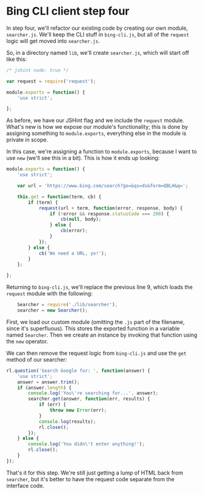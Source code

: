 # Bing CLI client step four

In step four, we'll refactor our existing code by creating our own module,
`searcher.js`. We'll keep the CLI stuff in `bing-cli.js`, but all of the
`request` logic will get moved into `searcher.js`.

So, in a directory named `lib`, we'll create `searcher.js`, which will start
off like this:

```javascript
/* jshint node: true */

var request = require('request');

module.exports = function() {
	'use strict';

};
```

As before, we have our JSHint flag and we include the `request` module. What's
new is how we expose our module's functionality; this is done by assigning
something to `module.exports`, everything else in the module is private in
scope.

In this case, we're assigning a function to `module.exports`, because I want to
use `new` (we'll see this in a bit). This is how it ends up looking:

```javascript
module.exports = function() {
	'use strict';

	var url = 'https://www.bing.com/search?go=&qs=ds&form=QBLH&q=';

	this.get = function(term, cb) {
		if (term) {
			request(url + term, function(error, response, body) {
				if (!error && response.statusCode === 200) {
					cb(null, body);
				} else {
					cb(error);
				}
			});
		} else {
			cb('We need a URL, yo!');
		}
	};

};
```

Returning to `bing-cli.js`, we'll replace the previous line 9, which loads the
`request` module with the following:

```javascript
	Searcher = require('./lib/searcher'),
	searcher = new Searcher();
```

First, we load our custom module (omitting the `.js` part of the filename,
since it's superfluous). This stores the exported function in a variable named
`Searcher`. Then we create an instance by invoking that function using the
`new` operator.

We can then remove the request logic from `bing-cli.js` and use the `get`
method of our searcher:

```javascript
rl.question('Search Google for: ', function(answer) {
	'use strict';
	answer = answer.trim();
	if (answer.length) {
		console.log('You\'re searching for...', answer);
		searcher.get(answer, function(err, results) {
			if (err) {
				throw new Error(err);
			}
			console.log(results);
			rl.close();
		});
	} else {
		console.log('You didn\'t enter anything!');
		rl.close();
	}
});
```

That's it for this step. We're still just getting a lump of HTML back from
`searcher`, but it's better to have the request code separate from the
interface code.